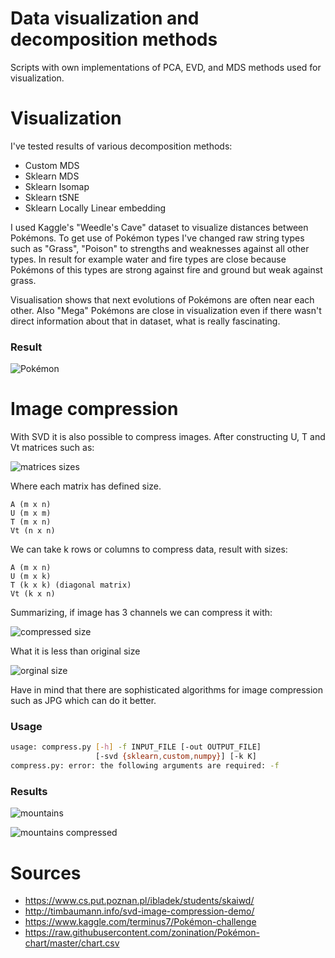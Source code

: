# Data visualization and decomposition methods

Scripts with own implementations of PCA, EVD, and MDS methods used for visualization.

# Visualization

I've tested results of various decomposition methods:
* Custom MDS
* Sklearn MDS
* Sklearn Isomap
* Sklearn tSNE
* Sklearn Locally Linear embedding 

I used Kaggle's "Weedle's Cave" dataset to visualize distances between Pokémons.
To get use of Pokémon types I've changed raw string types such as "Grass", "Poison" to strengths and weaknesses against all other types. In result for example water and fire types are close because Pokémons of this types are strong against fire and ground but weak against grass.

Visualisation shows that next evolutions of Pokémons are often near each other. Also "Mega" Pokémons are close in visualization even if there wasn't direct information about that in dataset, what is really fascinating.
   
### Result
 
![Pokémon](https://user-images.githubusercontent.com/12548284/60219091-9892e180-9871-11e9-8209-7b555e2476cc.jpg)


# Image compression

With SVD it is also possible to compress images.
After constructing U, T and Vt matrices such as:

![matrices sizes](http://www.sciweavers.org/upload/Tex2Img_1561585191/render.png)

Where each matrix has defined size.

```
A (m x n)
U (m x m)
T (m x n)
Vt (n x n)
```

We can take k rows or columns to compress data, result with sizes:

```
A (m x n)
U (m x k)
T (k x k) (diagonal matrix)
Vt (k x n)
```

Summarizing, if image has 3 channels we can compress it with:

![compressed size](http://www.sciweavers.org/upload/Tex2Img_1561585657/render.png)

What it is less than original size
 
![orginal size](http://www.sciweavers.org/upload/Tex2Img_1561585793/render.png)

Have in mind that there are sophisticated algorithms for image compression such as JPG which can do it better.

### Usage

```bash
usage: compress.py [-h] -f INPUT_FILE [-out OUTPUT_FILE]
                   [-svd {sklearn,custom,numpy}] [-k K]
compress.py: error: the following arguments are required: -f
```

### Results

![mountains](https://user-images.githubusercontent.com/12548284/60219624-6e422380-9873-11e9-8ef0-6d9654f2e6c2.jpg)

![mountains compressed](https://user-images.githubusercontent.com/12548284/60219579-4226a280-9873-11e9-82e6-f0548b544220.png)

# Sources

* https://www.cs.put.poznan.pl/ibladek/students/skaiwd/
* http://timbaumann.info/svd-image-compression-demo/
* https://www.kaggle.com/terminus7/Pokémon-challenge
* https://raw.githubusercontent.com/zonination/Pokémon-chart/master/chart.csv